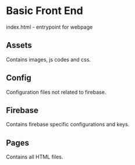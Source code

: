# Basic Front End
index.html - entrypoint for webpage
## Assets 
Contains images, js codes and css.
## Config
Configuration files not related to firebase.
## Firebase
Contains firebase specific configurations and keys.
## Pages
Contains all HTML files.